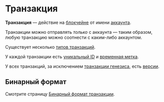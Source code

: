 # Транзакция

**Транзакция** — действие на [блокчейне](/blockchain/blockchain.md) от имени [аккаунта](/blockchain/account.md).

Транзакции можно отправлять _только_ с аккаунта — таким образом, любую транзакцию можно соотнести с каким-либо аккаунтом.

Cуществует несколько [типов транзакций](/blockchain/transaction-type.md).

У каждой транзакции есть [уникальный ID](/blockchain/transaction/transaction-id.md) и [временная метка](/blockchain/transaction/transaction-timestamp.md).

У всех транзакций, за исключением [транзакции генезиса](/blockchain/transaction-type/genesis-transaction.md), есть [версии](/blockchain/transaction/transaction-version.md).

## Бинарный формат

Смотрите страницу [Бинарный формат транзакции](/blockchain/binary-format/transaction-binary-format.md).
